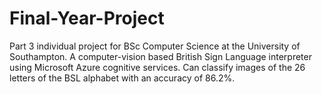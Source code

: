 # Final-Year-Project
Part 3 individual project for BSc Computer Science at the University of Southampton. 
A computer-vision based British Sign Language interpreter using Microsoft Azure cognitive services.
Can classify images of the 26 letters of the BSL alphabet with an accuracy of 86.2%.
